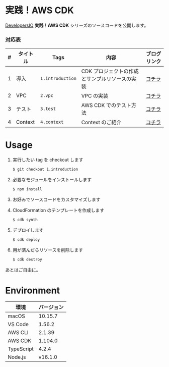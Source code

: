 # 実践！AWS CDK

[DevelopersIO](https://dev.classmethod.jp) **実践！AWS CDK** シリーズのソースコードを公開します。

### 対応表

| # | タイトル | Tags | 内容 | ブログリンク |
| --- | --- | --- | --- | --- |
| 1 | 導入 | `1.introduction` | CDK プロジェクトの作成とサンプルリソースの実装 | [コチラ](https://dev.classmethod.jp/articles/cdk-practice-1-introduction/)
| 2 | VPC | `2.vpc` | VPC の実装 | [コチラ](https://dev.classmethod.jp/articles/cdk-practice-2-vpc/)
| 3 | テスト | `3.test` | AWS CDK でのテスト方法 | [コチラ](https://dev.classmethod.jp/articles/cdk-practice-3-test/)
| 4 | Context | `4.context` | Context のご紹介 | [コチラ](https://dev.classmethod.jp/articles/cdk-practice-4-context/)

# Usage

1. 実行したい tag を checkout します

    ``` bash
    $ git checkout 1.introduction
    ```

1. 必要なモジュールをインストールします

    ``` bash
    $ npm install
    ```

1. お好みでソースコードをカスタマイズします
1. CloudFormation のテンプレートを作成します

    ``` bash
    $ cdk synth
    ```

1. デプロイします

    ``` bash
    $ cdk deploy
    ```

1. 用が済んだらリソースを削除します

    ``` bash
    $ cdk destroy
    ```

あとはご自由に。

# Environment

| 環境 | バージョン |
| --- | --- |
| macOS | 10.15.7 |
| VS Code | 1.56.2 |
| AWS CLI | 2.1.39 |
| AWS CDK | 1.104.0 |
| TypeScript | 4.2.4 |
| Node.js | v16.1.0 |
